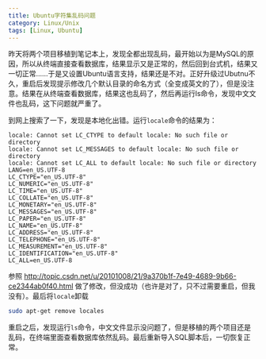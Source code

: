 ```yaml
---
title: Ubuntu字符集乱码问题
category: Linux/Unix
tags: [Linux, Ubuntu]
---
```


昨天将两个项目移植到笔记本上，发现全都出现乱码，最开始以为是MySQL的原因，所以从终端直接查看数据库，结果显示又是正常的，然后回到台式机，结果又一切正常……于是又设置Ubuntu语言支持，结果还是不对。正好升级过Ubutnu不久，重启后发现提示修改几个默认目录的命名方式（全变成英文的了），但是没注意。结果在从终端查看数据库，结果这也乱码了，然后再运行ls命令，发现中文文件也乱码，这下问题就严重了。


到网上搜索了一下，发现是本地化出错。运行`locale`命令的结果为：

```
locale: Cannot set LC_CTYPE to default locale: No such file or directory
locale: Cannot set LC_MESSAGES to default locale: No such file or directory
locale: Cannot set LC_ALL to default locale: No such file or directory
LANG=en_US.UTF-8
LC_CTYPE="en_US.UTF-8"
LC_NUMERIC="en_US.UTF-8"
LC_TIME="en_US.UTF-8"
LC_COLLATE="en_US.UTF-8"
LC_MONETARY="en_US.UTF-8"
LC_MESSAGES="en_US.UTF-8"
LC_PAPER="en_US.UTF-8"
LC_NAME="en_US.UTF-8"
LC_ADDRESS="en_US.UTF-8"
LC_TELEPHONE="en_US.UTF-8"
LC_MEASUREMENT="en_US.UTF-8"
LC_IDENTIFICATION="en_US.UTF-8"
LC_ALL=en_US.UTF-8
```

参照 <http://topic.csdn.net/u/20101008/21/9a370b1f-7e49-4689-9b66-ce2344ab0f40.html> 做了修改，但没成功（也许是对了，只不过需要重启，但我没有）。最后将`locale`卸载

```bash
sudo apt-get remove locales
```

重启之后，发现运行`ls`命令，中文文件显示没问题了，但是移植的两个项目还是乱码，在终端里面查看数据库依然乱码。最后重新导入SQL脚本后，一切恢复正常。

